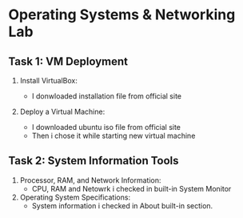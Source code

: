 # Operating Systems & Networking Lab

## Task 1: VM Deployment

1. Install VirtualBox:
   - I donwloaded installation file from official site

2. Deploy a Virtual Machine:
   - I downloaded ubuntu iso file from official site
   - Then i chose it while starting new virtual machine

## Task 2: System Information Tools

1. Processor, RAM, and Network Information:
   - CPU, RAM and Netowrk i checked in built-in System Monitor
2. Operating System Specifications:
   - System information i checked in About built-in section.
